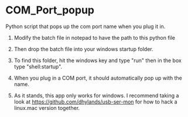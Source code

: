 # COM_Port_popup
Python script that pops up the com port name when you plug it in.

1. Modify the batch file in notepad to have  the path to this python file

2. Then drop the batch file into your windows startup folder.

3. To find this folder, hit the windows key and type "run"  then in the box
type "shell:startup".  

4. When you plug in a COM port, it should automatically pop up with the name.

5. As it stands, this app only works for windows. I recommend taking a look at https://github.com/dhylands/usb-ser-mon for how to hack a linux.mac version together.
